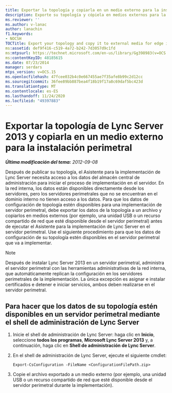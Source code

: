 ```yaml
---
title: Exportar la topología y copiarla en un medio externo para la instalación perimetral
description: Exporte su topología y cópiela en medios externos para la instalación perimetral.
ms.reviewer: ''
ms.author: v-lanac
author: lanachin
f1.keywords:
- NOCSH
TOCTitle: Export your topology and copy it to external media for edge installation
ms:assetid: def9f416-c519-4a72-b242-7d3057d9c1fd
ms:mtpsurl: https://technet.microsoft.com/en-us/library/Gg398983(v=OCS.15)
ms:contentKeyID: 48185615
ms.date: 07/23/2014
manager: serdars
mtps_version: v=OCS.15
ms.openlocfilehash: 47fcee032b4c0e667455ae7f35afe8b99c2d12cc
ms.sourcegitcommit: 36fee89bb887bea4f18b19f17a8c69daf5bc423d
ms.translationtype: MT
ms.contentlocale: es-ES
ms.lasthandoff: 11/24/2020
ms.locfileid: "49397883"
---
```

# <a name="export-your-lync-server-2013-topology-and-copy-it-to-external-media-for-edge-installation"></a>Exportar la topología de Lync Server 2013 y copiarla en un medio externo para la instalación perimetral

<div data-xmlns="http://www.w3.org/1999/xhtml">

<div class="topic" data-xmlns="http://www.w3.org/1999/xhtml" data-msxsl="urn:schemas-microsoft-com:xslt" data-cs="https://msdn.microsoft.com/">

<div data-asp="https://msdn2.microsoft.com/asp">



</div>

<div id="mainSection">

<div id="mainBody">

<span> </span>

_**Última modificación del tema:** 2012-09-08_

Después de publicar su topología, el Asistente para la implementación de Lync Server necesita acceso a los datos del almacén central de administración para iniciar el proceso de implementación en el servidor. En la red interna, los datos están disponibles directamente desde los servidores, pero los servidores perimetrales que no se encuentran en el dominio interno no tienen acceso a los datos. Para que los datos de configuración de topología estén disponibles para una implementación de servidor perimetral, debe exportar los datos de la topología a un archivo y copiarlos en medios externos (por ejemplo, una unidad USB o un recurso compartido de red que esté disponible desde el servidor perimetral) antes de ejecutar el Asistente para la implementación de Lync Server en el servidor perimetral. Use el siguiente procedimiento para que los datos de configuración de su topología estén disponibles en el servidor perimetral que va a implementar.

<div>


> [!NOTE]
> Después de instalar Lync Server 2013 en un servidor perimetral, administra el servidor perimetral con las herramientas administrativas de la red interna, que automáticamente replican la configuración en los servidores perimetrales de la implementación. La única excepción es asignar e instalar certificados e detener e iniciar servicios, ambos deben realizarse en el servidor perimetral.



</div>

<div>

## <a name="to-make-your-topology-data-available-on-an-edge-server-by-using-lync-server-management-shell"></a>Para hacer que los datos de su topología estén disponibles en un servidor perimetral mediante el shell de administración de Lync Server

1.  Inicie el shell de administración de Lync Server: haga clic en **Inicio**, seleccione **todos los programas**, **Microsoft Lync Server 2013** y, a continuación, haga clic en **Shell de administración de Lync Server**.

2.  En el shell de administración de Lync Server, ejecute el siguiente cmdlet:
    
        Export-CsConfiguration -FileName <ConfigurationFilePath.zip>

3.  Copie el archivo exportado a un medio externo (por ejemplo, una unidad USB o un recurso compartido de red que esté disponible desde el servidor perimetral durante la implementación).

</div>

</div>

<span> </span>

</div>

</div>

</div>

